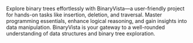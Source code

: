 Explore binary trees effortlessly with BinaryVista—a user-friendly project for hands-on tasks like insertion, deletion, and traversal. Master programming essentials, enhance logical reasoning, and gain insights into data manipulation. BinaryVista is your gateway to a well-rounded understanding of data structures and binary tree exploration.
